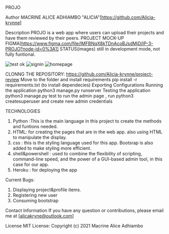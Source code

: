 PROJO

Author
MACRINE ALICE ADHIAMBO "ALICIA"[https://github.com/Alicia-krynne]

Description
PROJO is a web app where users can  upload their projects and have them reviewed  by their peers. 
PROJECT MOCK-UP
FIGMA[https://www.figma.com/file/lMFBNqX8kTDnAcoBJsdMjD/IP-3-PROJO?node-id=0%3A1]
STATUS(images)
still  in  development  mode, not  fully  funtional.

![test ok ](https://user-images.githubusercontent.com/78471467/120720981-ad546700-c4d5-11eb-9aad-111711ec336a.png)
![signin](https://user-images.githubusercontent.com/78471467/120721075-cfe68000-c4d5-11eb-87ca-9461a137ccc1.png)
![homepage ](https://user-images.githubusercontent.com/78471467/120721798-39b35980-c4d7-11eb-9cc5-8f1970add1bd.png)

CLONNG THE  REPOSITORY:
https://github.com/Alicia-krynne/project-review
Move to the folder and install requirements
pip install -r requirements.txt (to  install dependecies)
Exporting Configurations
Running the application
python3 manage.py runserver
Testing the application
python3 manage.py test
to  run  the  admin page , run python3 createsuperuser and  create new  admin  credentials

TECHNOLOGIES
1. Python :This is the main language in this project to create the methods and funtions needed. 
2. HTML: for creating the pages that are in the web app. also using HTML to manipulate the display. 
3. css : this is the styling language used for this app. Bootsrap is also added to make styling more efficient. 
4. shell&powershell : used to combine the flexibility of scripting, command-line speed, and the power of a GUI-based admin tool, in this case for our app.
5. Heroku :  for deploying the  app 

Current Bugs:
1. Displaying  project&profile items.
2. Registering new user 
3. Consuming bootstrap

Contact Information
If you have any question or contributions, please email me at [alicakryne@outlook.com]

License
MIT License:
Copyright (c) 2021 Macrine Alice Adhiambo

